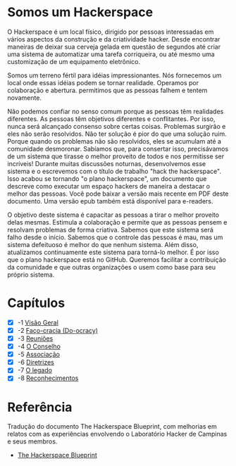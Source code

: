 # Somos um Hackerspace

O Hackerspace é um local físico, dirigido por pessoas interessadas em vários aspectos da construção e da criatividade hacker. Desde encontrar maneiras de deixar sua cerveja gelada em questão de segundos até criar uma sistema de automatizar uma tarefa corriqueira, ou até mesmo uma customização de um equipamento eletrônico.

Somos um terreno fértil para idéias impressionantes. Nós fornecemos um local onde essas idéias podem se tornar realidade. Operamos por colaboração e abertura. permitimos que as pessoas falhem e tentem novamente.

Não podemos confiar no senso comum porque as pessoas têm realidades diferentes.
As pessoas têm objetivos diferentes e conflitantes. Por isso, nunca será alcançado consenso sobre certas coisas. Problemas surgirão e eles não serão resolvidos.
Não ter solução é pior do que uma solução ruim. Porque quando os problemas não são resolvidos, eles se acumulam até a comunidade desmoronar.
Sabíamos que, para consertar isso, precisávamos de um sistema que tirasse o melhor proveito de todos e nos permitisse ser incríveis! Durante muitas discussões noturnas, desenvolvemos esse sistema e o escrevemos com o título de trabalho "hack the hackerspace". Isso acabou se tornando "o plano hackerspace", um documento que descreve como executar um espaço hackers de maneira a destacar o melhor das pessoas. Você pode baixar a versão mais recente em PDF deste documento. Uma versão epub também está disponível para e-readers.

O objetivo deste sistema é capacitar as pessoas a tirar o melhor proveito delas mesmas. Estimula a colaboração e permite que as pessoas pensem e resolvam problemas de forma criativa. Sabemos que este sistema será falho desde o início. Sabemos que o controle das pessoas é mau, mas um sistema defeituoso é melhor do que nenhum sistema. Além disso, atualizamos continuamente este sistema para torná-lo melhor. É por isso que o plano hackerspace está no GitHub. Queremos facilitar a contribuição da comunidade e que outras organizações o usem como base para seu próprio sistema.

# Capítulos 
 - [x] -1 [Visão Geral](https://github.com/lhc/hackerspace-blueprint/blob/master/1-visao-geral.md)
 - [x] -2 [Faço-cracia (Do-ocracy)](https://github.com/lhc/hackerspace-blueprint/blob/master/2-do-ocracy.md)
 - [x] -3 [Reuniões](https://github.com/lhc/hackerspace-blueprint/blob/master/3-reunioes.md)
 - [x] -4 [O Conselho](https://github.com/lhc/hackerspace-blueprint/blob/master/4-o-conselho.md)
 - [x] -5 [Associação](https://github.com/lhc/hackerspace-blueprint/blob/master/5-associacao.md)
 - [x] -6 [Diretrizes](https://github.com/lhc/hackerspace-blueprint/blob/master/6-diretrizes.md)
 - [x] -7 [O legado](https://github.com/lhc/hackerspace-blueprint/blob/master/7-o-legado.md)
 - [x] -8 [Reconhecimentos](https://github.com/lhc/hackerspace-blueprint/blob/master/8-reconhecimentos.md)
 
# Referência 
Tradução do documento The Hackerspace Blueprint, com melhorias em relatos com as experiências envolvendo o Laboratório Hacker de Campinas e seus membros.
- [The Hackerspace Blueprint](https://hackerspace.design/)
